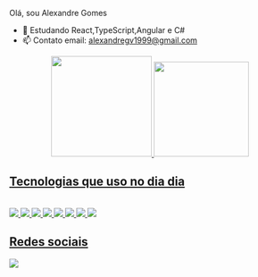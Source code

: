Olá, sou Alexandre Gomes

- 🌱 Estudando React,TypeScript,Angular e C#
- 📫 Contato email: alexandregv1999@gmail.com


<div align="center">
  <a href="https://github.com/Alexandregv1080p">
  <img height="180em" src="https://github-readme-stats.vercel.app/api?username=Alexandregv1080p&show_icons=true&theme=dark&include_all_commits=true&count_private=true"/>
  <img height="170em" src="https://github-readme-stats.vercel.app/api/top-langs/?username=Alexandregv1080p&layout=compact&langs_count=7&theme=dark"/>
</div>

 ## Tecnologias que uso no dia dia
  <div style="display: inline_block"><br>
    <img src="https://img.shields.io/badge/C%23-239120?style=for-the-badge&logo=c-sharp&logoColor=white"/>
    <img src="https://img.shields.io/badge/HTML5-E34F26?style=for-the-badge&logo=html5&logoColor=white" />
    <img src="https://img.shields.io/badge/CSS3-1572B6?style=for-the-badge&logo=css3&logoColor=white" />
    <img src="https://img.shields.io/badge/JavaScript-323330?style=for-the-badge&logo=javascript&logoColor=F7DF1E" />
    <img src="https://img.shields.io/badge/TypeScript-007ACC?style=for-the-badge&logo=typescript&logoColor=white" />
    <img src="https://img.shields.io/badge/React-20232A?style=for-the-badge&logo=react&logoColor=61DAFB"/>
    <img src="https://img.shields.io/badge/Angular-DD0031?style=for-the-badge&logo=angular&logoColor=white" />
    <img src="https://img.shields.io/badge/Git-E34F26?style=for-the-badge&logo=git&logoColor=white" />
</div>
  
 ## Redes sociais
  
  <div> 
  <a href="https://www.linkedin.com/in/alexandre-gomes-9625b31b5/" target="_blank"><img src="https://img.shields.io/badge/-LinkedIn-%230077B5?style=for-the-badge&logo=linkedin&logoColor=white" target="_blank"></a> 

</div>

